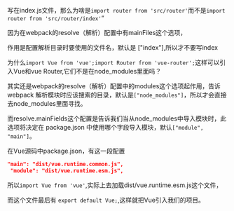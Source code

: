 写在index.js文件，那么为啥是`import router from 'src/router'`而不是`import router from 'src/router/index'`”



因为在webpack的resolve（解析）配置中有mainFiles这个选项，

作用是配置解析目录时要使用的文件名，默认是 ["index"],所以才不要写index



为什么`import Vue from 'vue';import Router from 'vue-router';`这样可以引入Vue和vue Router,它们不是在node_modules里面吗？

其实还是webpack的resolve（解析）配置中的modules这个选项起作用，告诉webpack 解析模块时应该搜索的目录，默认是`["node_modules"]`，所以才会直接去node_modules里面寻找。

而resolve.mainFields这个配置是告诉我们当从node_modules中导入模块时，此选项将决定在 package.json 中使用哪个字段导入模块，默认`["module", "main"]`。

在Vue源码中package.json，有这一段配置

```json
"main": "dist/vue.runtime.common.js",
 "module": "dist/vue.runtime.esm.js",
```

所以`import Vue from 'vue'`,实际上去加载dist/vue.runtime.esm.js这个文件，

而这个文件最后有 `export default Vue;`,这样就把Vue引入我们的项目。

